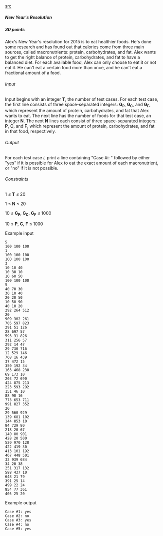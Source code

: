 [src](https://www.facebook.com/hackercup/problems.php?pid=1036037553088752&round=742632349177460)

##### New Year's Resolution

##### 30 points

Alex's New Year's resolution for 2015 is to eat healthier foods. He's done some research and has found out that calories come from three main sources, called macronutrients: protein, carbohydrates, and fat. Alex wants to get the right balance of protein, carbohydrates, and fat to have a balanced diet. For each available food, Alex can only choose to eat it or not eat it. He can't eat a certain food more than once, and he can't eat a fractional amount of a food.

###### Input

Input begins with an integer **T**, the number of test cases. For each test case, the first line consists of three space-separated integers: **G<sub>P</sub>**, **G<sub>C</sub>**, and **G<sub>F</sub>**, which represent the amount of protein, carbohydrates, and fat that Alex wants to eat. The next line has the number of foods for that test case, an integer **N**. The next **N** lines each consist of three space-separated integers: **P**, **C**, and **F**, which represent the amount of protein, carbohydrates, and fat in that food, respectively.

###### Output

For each test case _i_, print a line containing "Case #i: " followed by either "yes" if it is possible for Alex to eat the exact amount of each macronutrient, or "no" if it is not possible.

###### Constraints

1 ≤ **T** ≤ 20 

1 ≤ **N** ≤ 20 

10 ≤ **G<sub>P</sub>**, **G<sub>C</sub>**, **G<sub>F</sub>** ≤ 1000 

10 ≤ **P**, **C**, **F** ≤ 1000 

Example input

```
5
100 100 100
1
100 100 100
100 100 100
3
10 10 40
10 30 10
10 60 50
100 100 100
5
40 70 30
30 10 40
20 20 50
10 50 90
40 10 20
292 264 512
20
909 302 261
705 597 823
291 51 126
28 697 57
593 31 826
311 256 57
292 14 47
29 730 716
12 529 146
768 16 439
37 472 15
350 192 34
163 468 238
69 173 10
203 72 690
424 875 213
223 593 292
151 46 10
88 90 16
773 653 711
991 827 352
20
29 560 929
139 681 102
144 853 10
84 729 80
218 20 67
140 80 901
428 20 500
520 970 128
422 419 30
413 101 192
467 448 501
32 939 684
34 20 38
251 317 132
588 437 10
648 21 79
391 25 14
499 22 24
854 77 361
405 25 20
```

Example output

```
Case #1: yes
Case #2: no
Case #3: yes
Case #4: no
Case #5: yes
```
